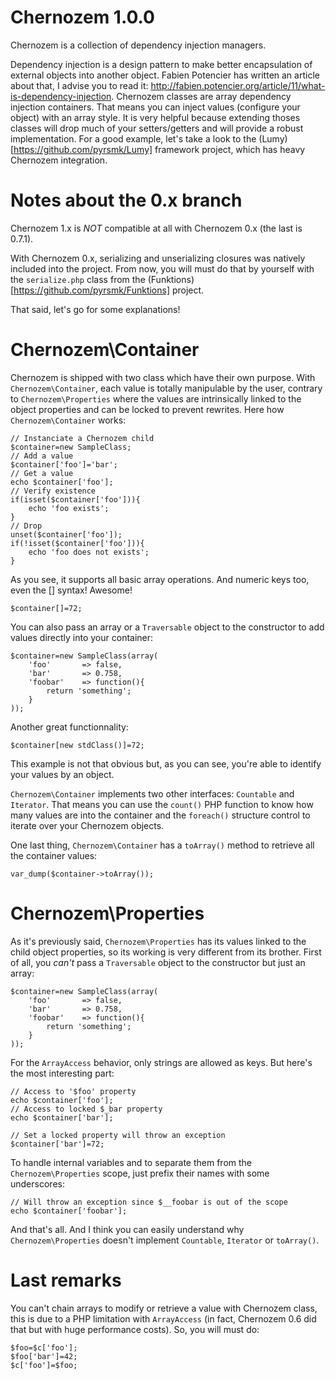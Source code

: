 Chernozem 1.0.0
===============

Chernozem is a collection of dependency injection managers.

Dependency injection is a design pattern to make better encapsulation of external objects into another object. Fabien Potencier has written an article about that, I advise you to read it: http://fabien.potencier.org/article/11/what-is-dependency-injection. Chernozem classes are array dependency injection containers. That means you can inject values (configure your object) with an array style. It is very helpful because extending thoses classes will drop much of your setters/getters and will provide a robust implementation. For a good example, let's take a look to the (Lumy)[https://github.com/pyrsmk/Lumy] framework project, which has heavy Chernozem integration.

Notes about the 0.x branch
==========================

Chernozem 1.x is _NOT_ compatible at all with Chernozem 0.x (the last is 0.7.1).

With Chernozem 0.x, serializing and unserializing closures was natively included into the project. From now, you will must do that by yourself with the `serialize.php` class from the (Funktions)[https://github.com/pyrsmk/Funktions] project.

That said, let's go for some explanations!

Chernozem\Container
===================

Chernozem is shipped with two class which have their own purpose. With `Chernozem\Container`, each value is totally manipulable by the user, contrary to `Chernozem\Properties` where the values are intrinsically linked to the object properties and can be locked to prevent rewrites. Here how `Chernozem\Container` works:

    // Instanciate a Chernozem child
    $container=new SampleClass;
    // Add a value
    $container['foo']='bar';
    // Get a value
    echo $container['foo'];
    // Verify existence
    if(isset($container['foo'])){
        echo 'foo exists';
    }
    // Drop
    unset($container['foo']);
    if(!isset($container['foo'])){
        echo 'foo does not exists';
    }

As you see, it supports all basic array operations. And numeric keys too, even the [] syntax! Awesome!

    $container[]=72;

You can also pass an array or a `Traversable` object to the constructor to add values directly into your container:

    $container=new SampleClass(array(
        'foo'       => false,
        'bar'       => 0.758,
        'foobar'    => function(){
            return 'something';
        }
    ));

Another great functionnality:

    $container[new stdClass()]=72;

This example is not that obvious but, as you can see, you're able to identify your values by an object.

`Chernozem\Container` implements two other interfaces: `Countable` and `Iterator`. That means you can use the `count()` PHP function to know how many values are into the container and the `foreach()` structure control to iterate over your Chernozem objects.

One last thing, `Chernozem\Container` has a `toArray()` method to retrieve all the container values:

    var_dump($container->toArray());

Chernozem\Properties
====================

As it's previously said, `Chernozem\Properties` has its values linked to the child object properties, so its working is very different from its brother. First of all, you _can't_ pass a `Traversable` object to the constructor but just an array:

    $container=new SampleClass(array(
        'foo'       => false,
        'bar'       => 0.758,
        'foobar'    => function(){
            return 'something';
        }
    ));

For the `ArrayAccess` behavior, only strings are allowed as keys. But here's the most interesting part:

    // Access to '$foo' property
    echo $container['foo'];
    // Access to locked $_bar property
    echo $container['bar'];

    // Set a locked property will throw an exception
    $container['bar']=72;

To handle internal variables and to separate them from the `Chernozem\Properties` scope, just prefix their names with some underscores:

    // Will throw an exception since $__foobar is out of the scope
    echo $container['foobar'];

And that's all. And I think you can easily understand why `Chernozem\Properties` doesn't implement `Countable`, `Iterator` or `toArray()`.

Last remarks
============

You can't chain arrays to modify or retrieve a value with Chernozem class, this is due to a PHP limitation with `ArrayAccess` (in fact, Chernozem 0.6 did that but with huge performance costs). So, you will must do:

    $foo=$c['foo'];
    $foo['bar']=42;
    $c['foo']=$foo;
